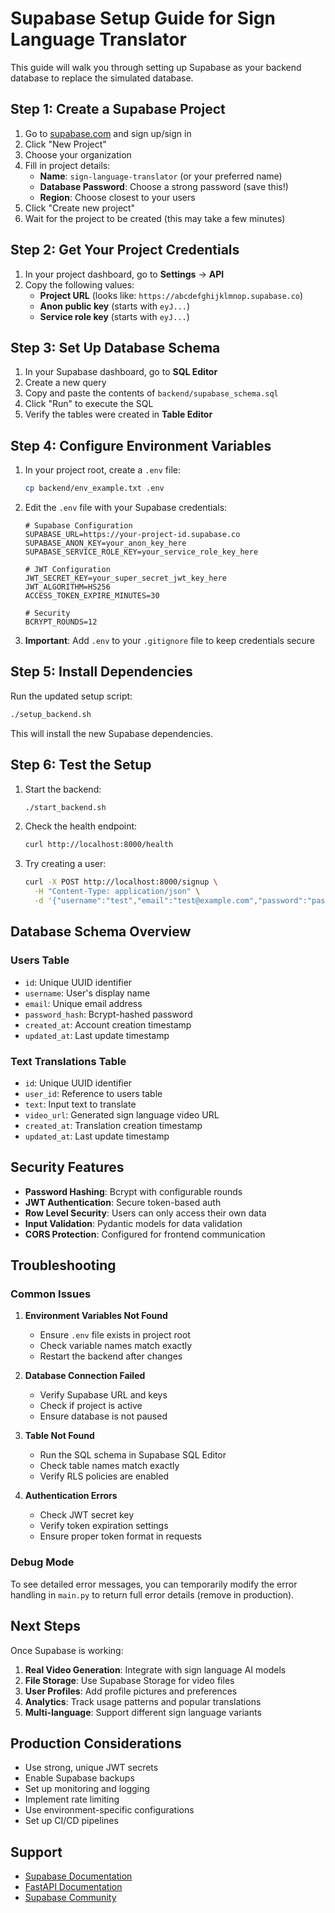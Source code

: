 # Supabase Setup Guide for Sign Language Translator

This guide will walk you through setting up Supabase as your backend database to replace the simulated database.

## Step 1: Create a Supabase Project

1. Go to [supabase.com](https://supabase.com) and sign up/sign in
2. Click "New Project"
3. Choose your organization
4. Fill in project details:
   - **Name**: `sign-language-translator` (or your preferred name)
   - **Database Password**: Choose a strong password (save this!)
   - **Region**: Choose closest to your users
5. Click "Create new project"
6. Wait for the project to be created (this may take a few minutes)

## Step 2: Get Your Project Credentials

1. In your project dashboard, go to **Settings** → **API**
2. Copy the following values:
   - **Project URL** (looks like: `https://abcdefghijklmnop.supabase.co`)
   - **Anon public key** (starts with `eyJ...`)
   - **Service role key** (starts with `eyJ...`)

## Step 3: Set Up Database Schema

1. In your Supabase dashboard, go to **SQL Editor**
2. Create a new query
3. Copy and paste the contents of `backend/supabase_schema.sql`
4. Click "Run" to execute the SQL
5. Verify the tables were created in **Table Editor**

## Step 4: Configure Environment Variables

1. In your project root, create a `.env` file:
   ```bash
   cp backend/env_example.txt .env
   ```

2. Edit the `.env` file with your Supabase credentials:
   ```env
   # Supabase Configuration
   SUPABASE_URL=https://your-project-id.supabase.co
   SUPABASE_ANON_KEY=your_anon_key_here
   SUPABASE_SERVICE_ROLE_KEY=your_service_role_key_here
   
   # JWT Configuration
   JWT_SECRET_KEY=your_super_secret_jwt_key_here
   JWT_ALGORITHM=HS256
   ACCESS_TOKEN_EXPIRE_MINUTES=30
   
   # Security
   BCRYPT_ROUNDS=12
   ```

3. **Important**: Add `.env` to your `.gitignore` file to keep credentials secure

## Step 5: Install Dependencies

Run the updated setup script:
```bash
./setup_backend.sh
```

This will install the new Supabase dependencies.

## Step 6: Test the Setup

1. Start the backend:
   ```bash
   ./start_backend.sh
   ```

2. Check the health endpoint:
   ```bash
   curl http://localhost:8000/health
   ```

3. Try creating a user:
   ```bash
   curl -X POST http://localhost:8000/signup \
     -H "Content-Type: application/json" \
     -d '{"username":"test","email":"test@example.com","password":"password123"}'
   ```

## Database Schema Overview

### Users Table
- `id`: Unique UUID identifier
- `username`: User's display name
- `email`: Unique email address
- `password_hash`: Bcrypt-hashed password
- `created_at`: Account creation timestamp
- `updated_at`: Last update timestamp

### Text Translations Table
- `id`: Unique UUID identifier
- `user_id`: Reference to users table
- `text`: Input text to translate
- `video_url`: Generated sign language video URL
- `created_at`: Translation creation timestamp
- `updated_at`: Last update timestamp

## Security Features

- **Password Hashing**: Bcrypt with configurable rounds
- **JWT Authentication**: Secure token-based auth
- **Row Level Security**: Users can only access their own data
- **Input Validation**: Pydantic models for data validation
- **CORS Protection**: Configured for frontend communication

## Troubleshooting

### Common Issues

1. **Environment Variables Not Found**
   - Ensure `.env` file exists in project root
   - Check variable names match exactly
   - Restart the backend after changes

2. **Database Connection Failed**
   - Verify Supabase URL and keys
   - Check if project is active
   - Ensure database is not paused

3. **Table Not Found**
   - Run the SQL schema in Supabase SQL Editor
   - Check table names match exactly
   - Verify RLS policies are enabled

4. **Authentication Errors**
   - Check JWT secret key
   - Verify token expiration settings
   - Ensure proper token format in requests

### Debug Mode

To see detailed error messages, you can temporarily modify the error handling in `main.py` to return full error details (remove in production).

## Next Steps

Once Supabase is working:

1. **Real Video Generation**: Integrate with sign language AI models
2. **File Storage**: Use Supabase Storage for video files
3. **User Profiles**: Add profile pictures and preferences
4. **Analytics**: Track usage patterns and popular translations
5. **Multi-language**: Support different sign language variants

## Production Considerations

- Use strong, unique JWT secrets
- Enable Supabase backups
- Set up monitoring and logging
- Implement rate limiting
- Use environment-specific configurations
- Set up CI/CD pipelines

## Support

- [Supabase Documentation](https://supabase.com/docs)
- [FastAPI Documentation](https://fastapi.tiangolo.com/)
- [Supabase Community](https://github.com/supabase/supabase/discussions) 